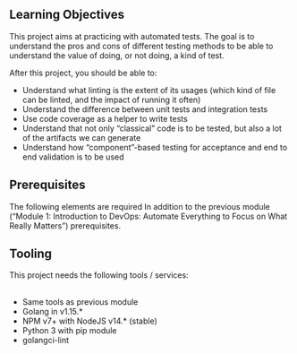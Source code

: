 ## Learning Objectives
This project aims at practicing with automated tests. The goal is to understand the pros and cons of 
different testing methods to be able to understand the value of doing, or not doing, a kind of test.<br>

After this project, you should be able to:
- Understand what linting is the extent of its usages (which kind of file can be linted, and the impact of running it often)
- Understand the difference between unit tests and integration tests
- Use code coverage as a helper to write tests
- Understand that not only “classical” code is to be tested, but also a lot of the artifacts we can generate
- Understand how “component”-based testing for acceptance and end to end validation is to be used <br>

## Prerequisites
The following elements are required In addition to the previous module (“Module 1: Introduction to DevOps: Automate Everything to Focus on What Really Matters”) prerequisites.<br>

## Tooling
This project needs the following tools / services:
<br><br>
- Same tools as previous module
- Golang in v1.15.*
- NPM v7+ with NodeJS v14.* (stable)
- Python 3 with pip module
- golangci-lint<br>
